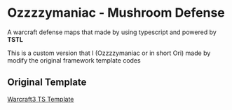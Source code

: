 # Ozzzzymaniac - Mushroom Defense

 A warcraft defense maps that made by using typescript and powered by **TSTL**

 This is a custom version that I (Ozzzzymaniac or in short Ori) made by modify the original framework template codes

## Original Template

[Warcraft3 TS Template](https://github.com/cipherxof/wc3-ts-template)
